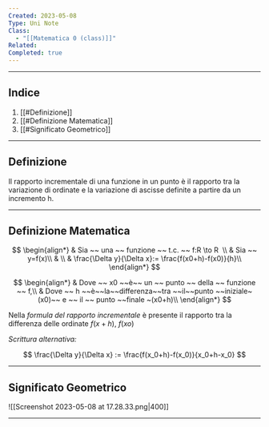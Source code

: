 ```yaml
---
Created: 2023-05-08
Type: Uni Note
Class:
  - "[[Matematica 0 (class)]]"
Related: 
Completed: true
---
```

---
## Indice
1. [[#Definizione]]
2. [[#Definizione Matematica]]
3. [[#Significato Geometrico]]

---
## Definizione
Il rapporto incrementale di una funzione in un punto è il rapporto tra la variazione di ordinate e la variazione di ascisse definite a partire da un incremento h.

---
## Definizione Matematica

$$ 
\begin{align*}
& Sia ~~ una ~~ funzione ~~ t.c. ~~ f:R \to R  \\ 
& Sia ~~ y=f(x)\\
& \\
& \frac{\Delta y}{\Delta x}:= \frac{f(x0+h)-f(x0)}{h}\\
\end{align*} 
$$

$$ 
\begin{align*}
& Dove ~~ x0 ~~è~~ un ~~ punto ~~ della ~~ funzione ~~ f,\\ 
& Dove ~~ h ~~è~~la~~differenza~~tra ~~il~~punto ~~iniziale~(x0)~~ e ~~ il ~~ punto ~~finale ~(x0+h)\\
\end{align*} 
$$

Nella *formula del rapporto incrementale* è presente il rapporto tra la differenza delle ordinate $f(x+h)$, $f(xo)$

*Scrittura alternativa:*

$$ \frac{\Delta y}{\Delta x} := \frac{f(x_0+h)-f(x_0)}{x_0+h-x_0} $$

---
## Significato Geometrico

![[Screenshot 2023-05-08 at 17.28.33.png|400]]

---